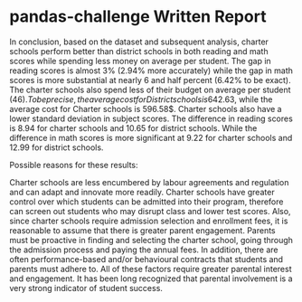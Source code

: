 # pandas-challenge Written Report
In conclusion, based on the dataset and subsequent analysis, charter schools perform better than district schools in both reading and math scores while spending less money on average per student. The gap in reading scores is almost 3% (2.94% more accurately) while the gap in math scores is more substantial at nearly 6 and half percent (6.42% to be exact). The charter schools also spend less of their budget on average per student ($46). To be precise, the average cost for District schools is 642.63$, while the average cost for Charter schools is 596.58$. Charter schools also have a lower standard deviation in subject scores. The difference in reading scores is 8.94 for charter schools and 10.65 for district schools. While the difference in math scores is more significant at 9.22 for charter schools and 12.99 for district schools.

Possible reasons for these results:

Charter schools are less encumbered by labour agreements and regulation and can adapt and innovate more readily. Charter schools have greater control over which students can be admitted into their program, therefore can screen out students who may disrupt class and lower test scores. Also, since charter schools require admission selection and enrollment fees, it is reasonable to assume that there is greater parent engagement. Parents must be proactive in finding and selecting the charter school, going through the admission process and paying the annual fees. In addition, there are often performance-based and/or behavioural contracts that students and parents must adhere to. All of these factors require greater parental interest and engagement. It has been long recognized that parental involvement is a very strong indicator of student success.
